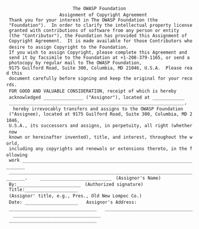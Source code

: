`                         The OWASP Foundation  `
`                    Assignment of Copyright Agreement`
` `
` `
` Thank you for your interest in The OWASP Foundation (the`
` "Foundation").  In order to clarify the intellectual property license`
` granted with contributions of software from any person or entity`
` (the "Contributor"), the Foundation has provided this Assignment of `
` Copyright Agreement.  It is made available for those Contributors who`
` desire to assign Copyright to the Foundation.`
` `
` If you wish to assign Copyright, please complete this Agreement and`
` send it by facsimile to the Foundation at +1-208-379-1165, or send a`
` photocopy by regular mail to The OWASP Foundation,`
` 9175 Guilford Road, Suite 300, Columbia, MD 21046, U.S.A.  Please read this`
` document carefully before signing and keep the original for your records.`
` `
` `
` FOR GOOD AND VALUABLE CONSIDERATION, receipt of which is hereby`
` `
` acknowledged _______________ ("Assignor"), located at ____________`
` `
` __________________________________________________________________, `
` `
` hereby irrevocably transfers and assigns to the OWASP Foundation`
` `
` ("Assignee), located at 9175 Guilford Road, Suite 300, Columbia, MD 21046, `
` `
` U.S.A., its successors and assigns, in perpetuity, all right (whether now `
` `
` known or hereinafter invented), title, and interest, throughout the world, `
` `
` including any copyrights and renewals or extensions thereto, in the following`
` `
` work _______________________________________________________________________`
` `
` ____________________________________________________________________________.`
` `
` `
` ___________________________`
` (Assignor's Name)`
` `
` `
` By:________________________`
` (Authorized signature)`
` `
` Title:____________________`
` (Assignor' title, e.g., Pres., Old New Lompoc Co.)`
` `
` Date: ____________________`
` `
` Assignor's Address:`
` `
` _________________________________`
` `
` _________________________________`
` `
` _________________________________`
` `
` _________________________________`